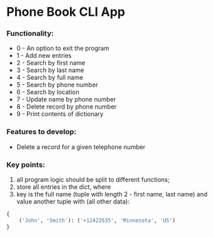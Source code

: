 # Phone Book CLI App

### Functionality:
- 0 - An option to exit the program
- 1 - Add new entries
- 2 - Search by first name
- 3 - Search by last name
- 4 - Search by full name
- 5 - Search by phone number
- 6 - Search by location
- 7 - Update name by phone number
- 8 - Delete record by phone number
- 9 - Print contents of dictionary

### Features to develop:
- Delete a record for a given telephone number

### Key points:
1. all program logic should be split to different functions;
2. store all entries in the dict, where
3. key is the full name (tuple with length 2 - first name, last name)
and value another tuple with (all other data):
```python
{
    ('John', 'Smith'): ('+12423535', 'Minnesota', 'US')
}
```
